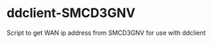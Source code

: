 ddclient-SMCD3GNV
=================

Script to get WAN ip address from SMCD3GNV for use with ddclient

